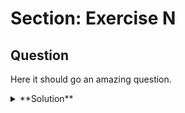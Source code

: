 # Section: Exercise N

## Question

Here it should go an amazing question.

<details>
  <summary>**Solution**</summary>
  
```yaml
apiVersion: v1
kind: Pod
metadata:
  name: nginx
  labels:
    type: nginx

spec:
  containers:
    - name: nginx-controller
      image: nginx
```
</details>